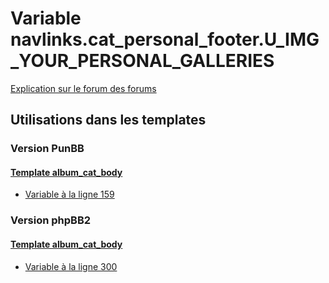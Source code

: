 # Variable navlinks.cat_personal_footer.U_IMG_YOUR_PERSONAL_GALLERIES
[Explication sur le forum des forums](http://forum.forumactif.com/t294113-listing-des-variables#navlinks.cat_personal_footer.U_IMG_YOUR_PERSONAL_GALLERIES)
## Utilisations dans les templates
### Version PunBB
#### [Template album_cat_body](punbb/album_cat_body.md)
* [Variable à la ligne 159](../punbb/album_cat_body.tpl#L159)
### Version phpBB2
#### [Template album_cat_body](subsilver/album_cat_body.md)
* [Variable à la ligne 300](../subsilver/album_cat_body.tpl#L300)